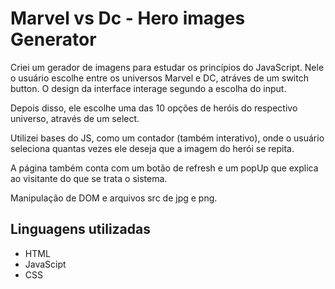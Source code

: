 # Marvel vs Dc - Hero images Generator
 
Criei um gerador de imagens para estudar os princípios do JavaScript. Nele o usuário escolhe entre os universos Marvel e DC, atráves de um switch button.
O design da interface interage segundo a escolha do input.

Depois disso, ele escolhe uma das 10 opções de heróis do respectivo universo, através de um select.

Utilizei bases do JS, como um contador (também interativo), onde o usuário seleciona quantas vezes ele deseja que a imagem do herói se repita.

A página também conta com um botão de refresh e um popUp que explica ao visitante do que se trata o sistema.


Manipulação de DOM e arquivos src de jpg e png.

<h2> Linguagens utilizadas </h2>

<ul>
 <li> HTML </li>
 <li> JavaScipt </li>
 <li> CSS </li>
</ul>
